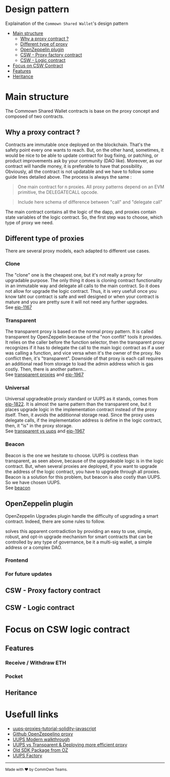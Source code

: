 # Design pattern

Explaination of the `Commown Shared Wallet`'s design pattern

-   [Main structure](#main-structure)
    -   [Why a proxy contract ?](#why-a-proxy)
    -   [Different type of proxy](#different-proxy)
    -   [OpenZeppelin plugin](#oz-plugin)
    -   [CSW - Proxy factory contract](#csw-proxy-factory)
    -   [CSW - Logic contract](#csw-logic-contract)
-   [Focus on CSW Contract](#focus-csw-logic-contract)
  -   [Features](#csw-features)
  -   [Heritance](#csw-heritance)

# Main structure <a name="main-structure"></a>
The Commown Shared Wallet contracts is base on the proxy concept and composed of two contracts.

## Why a proxy contract ? <a name="why-a-proxy"></a>
Contracts are immutable once deployed on the blockchain. That's the safety point every one wants to reach.
But, on the other hand, sometimes, it would be nice to be able to update contract for bug fixing, or patching, or product improvements ask by your community (DAO like). Moreover, as our contract will handle money, it is preferable to have that possibility.
Obviously, all the contract is not updatable and we have to follow some guide lines detailed above.
The process is always the same : 

> One main contract for n proxies.
> All proxy patterns depend on an EVM primitive, the DELEGATECALL opcode.

> Include here schema of difference between "call" and "delegate call"

The main contract contains all the logic of the dapp, and proxies contain state variables of the logic contract.
So, the first step was to choose, which type of proxy we need.

## Different type of proxies <a name="different-proxy"></a>
There are several proxy models, each adapted to different use cases.

### Clone
The "clone" one is the cheapest one, but it's not really a proxy for upgradable purpose. The only thing it does is cloning contract functionality in an immutable way and delegate all calls to the main contract. So it does not allow for upgrade the logic contract. Thus, it is very usefull once you know taht our contract is safe and well designed or when your contract is mature and you are pretty sure it will not need any further upgrades.  
See [eip-1167](https://eips.ethereum.org/EIPS/eip-1167)

### Transparent
The transparent proxy is based on the normal proxy pattern. It is called transparent by OpenZeppelin because of the "non conflit" tools it provides.
It relies on the caller before the function selector, then the transparent proxy recognizes if it has to delegate the call to the main logic contract as if a user was calling a function, and vice versa when it's the owner of the proxy. No conflict then, it's "transparent".
Downside of that proxy is each call requires an additional read from storage to load the admin address which is gas costly. Then, there is another pattern...  
See [transparent proxies](https://blog.openzeppelin.com/the-state-of-smart-contract-upgrades/#transparent-proxies) and [eip-1967](https://eips.ethereum.org/EIPS/eip-1967)

### Universal
Universal upgradeable proxiy standard or UUPS as it stands, comes from [eip-1822](https://eips.ethereum.org/EIPS/eip-1822). It is almost the same pattern than the transparent one, but it places upgrade logic in the implementation contract instead of the proxy itself. Then, it avoids the additionnal storage read.
Since the proxy uses delegate calls, if the implementation address is define in the logic contract, then, it "is" in the proxy storage.  
See [transparent vs uups](https://docs.openzeppelin.com/contracts/4.x/api/proxy#transparent-vs-uups) and [eip-1967](https://eips.ethereum.org/EIPS/eip-1967)

### Beacon
Beacon is the one we hesitate to choose. UUPS is costless than transparent, as seen above, because of the upgradeable logic is in the logic contract. But, when several proxies are deployed, if you want to upgrade the address of the logic contract, you have to upgrade through all proxies. Beacon is a solution for this problem, but beacon is also costly than UUPS. So we have chosen UUPS.  
See [beacon](https://blog.openzeppelin.com/the-state-of-smart-contract-upgrades/#beacons)

## OpenZeppelin plugin <a name="oz-plugin"></a>
OpenZeppelin Upgrades plugin handle the difficulty of upgrading a smart contract. Indeed, there are some rules to follow.

solves this apparent contradiction by providing an easy to use, simple, robust, and opt-in upgrade mechanism for smart contracts that can be controlled by any type of governance, be it a multi-sig wallet, a simple address or a complex DAO.
### Frontend
### For future updates

## CSW - Proxy factory contract <a name="csw-proxy-factory"></a>
## CSW - Logic contract <a name="csw-logic-contract"></a>

# Focus on CSW logic contract <a name="focus-csw-logic-contract"></a>
## Features <a name="csw-features"></a>
### Receive / Withdraw ETH
### Pocket

## Heritance <a name="csw-heritance"></a>

# Usefull links <a name="usefull-links"></a>

-   [uups-proxies-tutorial-solidity-javascript](https://forum.openzeppelin.com/t/uups-proxies-tutorial-solidity-javascript/7786)
-   [Github OpenZeppelino proxy](https://github.com/OpenZeppelin/openzeppelin-contracts/tree/master/contracts/proxy)
-   [UUPS Modern walkthrough](https://r48b1t.medium.com/universal-upgrade-proxy-proxyfactory-a-modern-walkthrough-22d293e369cb)
-   [UUPS vs Transparent & Deploying more efficient proxy](https://www.youtube.com/watch?v=kWUDTZhxKZI)
-   [Old SDK Package from OZ](https://github.com/OpenZeppelin/openzeppelin-sdk/tree/master/packages/lib/contracts/upgradeability)
-   [UUPS Factory](https://forum.openzeppelin.com/t/deploying-upgradeable-proxies-and-proxy-admin-from-factory-contract/12132/12)

---

<sup>Made with ♥ by CommOwn Teams.</sup>
